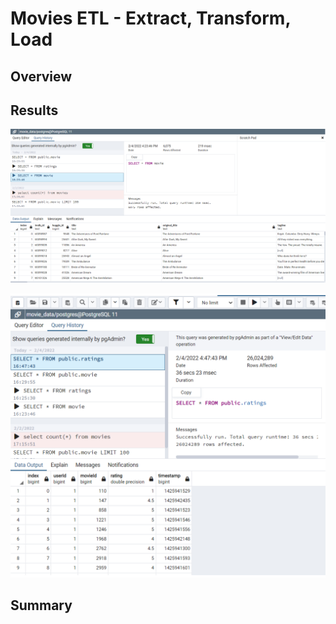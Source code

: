 # Movies ETL - Extract, Transform, Load

## Overview

## Results

![Movies Query](https://github.com/Jeffstr00/Movies_ETL/blob/main/Resources/movies_query.png)

![Ratings Query](https://github.com/Jeffstr00/Movies_ETL/blob/main/Resources/ratings_query.png)

## Summary
